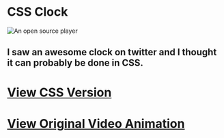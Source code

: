 # CSS Clock

![An open source player](https://i.imgur.com/hSibfdF.gif)

## I saw an awesome clock on twitter and I thought it can probably be done in CSS.

# [View CSS Version](https://clock-css.netlify.app/)

# [View Original Video Animation](https://twitter.com/AMAZlNGSCIENCE/status/1290137381601857537?s=20)
